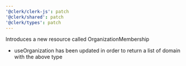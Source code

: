 ```yaml
---
'@clerk/clerk-js': patch
'@clerk/shared': patch
'@clerk/types': patch
---
```


Introduces a new resource called OrganizationMembership

+ useOrganization has been updated in order to return a list of domain with the above type
